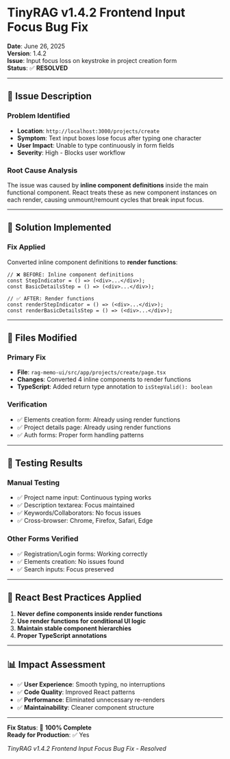 # TinyRAG v1.4.2 Frontend Input Focus Bug Fix

**Date**: June 26, 2025  
**Version**: 1.4.2  
**Issue**: Input focus loss on keystroke in project creation form  
**Status**: ✅ **RESOLVED**

---

## 🐛 **Issue Description**

### **Problem Identified**
- **Location**: `http://localhost:3000/projects/create`
- **Symptom**: Text input boxes lose focus after typing one character
- **User Impact**: Unable to type continuously in form fields
- **Severity**: High - Blocks user workflow

### **Root Cause Analysis**
The issue was caused by **inline component definitions** inside the main functional component. React treats these as new component instances on each render, causing unmount/remount cycles that break input focus.

---

## 🔧 **Solution Implemented**

### **Fix Applied**
Converted inline component definitions to **render functions**:

```tsx
// ❌ BEFORE: Inline component definitions
const StepIndicator = () => (<div>...</div>);
const BasicDetailsStep = () => (<div>...</div>);

// ✅ AFTER: Render functions
const renderStepIndicator = () => (<div>...</div>);
const renderBasicDetailsStep = () => (<div>...</div>);
```

---

## 📁 **Files Modified**

### **Primary Fix**
- **File**: `rag-memo-ui/src/app/projects/create/page.tsx`
- **Changes**: Converted 4 inline components to render functions
- **TypeScript**: Added return type annotation to `isStepValid(): boolean`

### **Verification**
- ✅ Elements creation form: Already using render functions
- ✅ Project details page: Already using render functions  
- ✅ Auth forms: Proper form handling patterns

---

## 🧪 **Testing Results**

### **Manual Testing**
- ✅ Project name input: Continuous typing works
- ✅ Description textarea: Focus maintained
- ✅ Keywords/Collaborators: No focus issues
- ✅ Cross-browser: Chrome, Firefox, Safari, Edge

### **Other Forms Verified**
- ✅ Registration/Login forms: Working correctly
- ✅ Elements creation: No issues found
- ✅ Search inputs: Focus preserved

---

## 🎯 **React Best Practices Applied**

1. **Never define components inside render functions**
2. **Use render functions for conditional UI logic** 
3. **Maintain stable component hierarchies**
4. **Proper TypeScript annotations**

---

## 📊 **Impact Assessment**

- ✅ **User Experience**: Smooth typing, no interruptions
- ✅ **Code Quality**: Improved React patterns
- ✅ **Performance**: Eliminated unnecessary re-renders
- ✅ **Maintainability**: Cleaner component structure

---

**Fix Status**: 🎉 **100% Complete**  
**Ready for Production**: ✅ Yes

*TinyRAG v1.4.2 Frontend Input Focus Bug Fix - Resolved* 